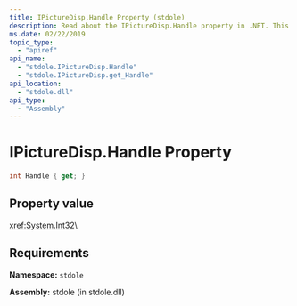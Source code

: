```yaml
---
title: IPictureDisp.Handle Property (stdole)
description: Read about the IPictureDisp.Handle property in .NET. This property is in the stdole namespace and the stdole assembly (in the stdole.dll library).
ms.date: 02/22/2019
topic_type:
  - "apiref"
api_name:
  - "stdole.IPictureDisp.Handle"
  - "stdole.IPictureDisp.get_Handle"
api_location:
  - "stdole.dll"
api_type:
  - "Assembly"
---
```

# IPictureDisp.Handle Property

```csharp
int Handle { get; }
```

## Property value

<xref:System.Int32>\

## Requirements

**Namespace:** `stdole`

**Assembly:** stdole (in stdole.dll)
